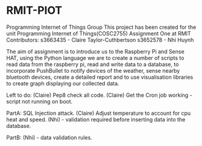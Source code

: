 # RMIT-PIOT
Programming Internet of Things Group
This project has been created for the unit Programming Internet of Things(COSC2755) Assignment One at RMIT
Contributors: s3663435 - Claire Taylor-Cuthbertson
			  s3652578 - Nhi Huynh

The aim of assignment is to introduce us to the Raspberry Pi and Sense HAT, using the Python language we
are to create a number of scripts to read data from the raspberry pi, read and write data to a database,
to incorporate PushBullet to notify devices of the weather, sense nearby bluetooth devices, create a 
detailed report and to use visualisation libraries to create graph displaying our collected data.

Left to do:
  (Claire) Pep8 check all code.
  (Claire) Get the Cron job working - script not running on boot.
  
PartA:
  SQL Injection attack. 
  (Claire) Adjust temperature to account for cpu heat and speed.
  (Nhi) - validation required before inserting data into the database.
  
PartB:
  (Nhi) - data validation rules.